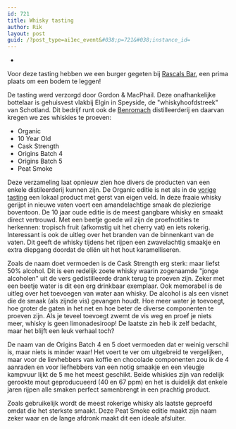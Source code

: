 ```yaml
---
id: 721
title: Whisky tasting
author: Rik
layout: post
guid: /?post_type=ai1ec_event&#038;p=721&#038;instance_id=
---
```

-
Voor deze tasting hebben we een burger gegeten bij [Rascals Bar][1], een prima plaats om een bodem te leggen!

De tasting werd verzorgd door Gordon & MacPhail. Deze onafhankelijke bottelaar is gehuisvest vlakbij Elgin in Speyside, de "whiskyhoofdstreek" van Schotland. Dit bedrijf runt ook de [Benromach][2] distilleerderij en daarvan kregen we zes whiskies te proeven:

  * Organic
  * 10 Year Old
  * Cask Strength
  * Origins Batch 4
  * Origins Batch 5
  * Peat Smoke

Deze verzameling laat opnieuw zien hoe divers de producten van een enkele distileerderij kunnen zijn. De Organic editie is net als in de [vorige tasting][3] een lokaal product met gerst van eigen veld. In deze fraaie whisky gerijpt in nieuwe vaten voert een amandelachtige smaak de plezierige boventoon. De 10 jaar oude editie is de meest gangbare whisky en smaakt direct vertrouwd. Met een beetje goede wil zijn de proefnotities te herkennen: tropisch fruit (afkomstig uit het cherry vat) en iets rokerig. Interessant is ook de uitleg over het branden van de binnenkant van de vaten. Dit geeft de whisky tijdens het rijpen een zwavelachtig smaakje en extra diepgang doordat de oliën uit het hout karamelliseren.

Zoals de naam doet vermoeden is de Cask Strength erg sterk: maar liefst 50% alcohol. Dit is een redelijk zoete whisky waarin zogenaamde "jonge alcoholen" uit de vers gedistilleerde drank terug te proeven zijn. Zeker met een beetje water is dit een erg drinkbaar exemplaar. Ook memorabel is de uitleg over het toevoegen van water aan whisky. De alcohol is als een visnet die de smaak (als zijnde vis) gevangen houdt. Hoe meer water je toevoegt, hoe groter de gaten in het net en hoe beter de diverse componenten te proeven zijn. Als je teveel toevoegt zwemt de vis weg en proef je niets meer, whisky is geen limonadesiroop! De laatste zin heb ik zelf bedacht, maar het blijft een leuk verhaal toch?

De naam van de Origins Batch 4 en 5 doet vermoeden dat er weinig verschil is, maar niets is minder waar! Het voert te ver om uitgebreid te vergelijken, maar voor de lievhebbers van koffie en chocolade componenten zou ik de 4 aanraden en voor liefhebbers van een notig smaakje en een vleugje kampvuur lijkt de 5 me het meest geschikt. Beide whiskies zijn van redelijk gerookte mout geproducueerd (40 en 67 ppm) en het is duidelijk dat enkele jaren rijpen alle smaken perfect samenbrengt in een prachtig product.

Zoals gebruikelijk wordt de meest rokerige whisky als laatste geproefd omdat die het sterkste smaakt. Deze Peat Smoke editie maakt zijn naam zeker waar en de lange afdronk maakt dit een ideale afsluiter.

 [1]: http://www.tripadvisor.co.uk/Restaurant_Review-g186533-d2637486-Reviews-Rascals_Bar_St_Andrews-St_Andrews_Fife_Scotland.html
 [2]: http://www.benromach.com/
 [3]: /?ai1ec_event=whisky-tasting-5&instance_id= "Whisky tasting"